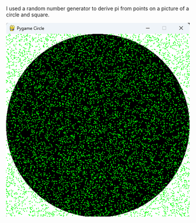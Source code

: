 I used a random number generator to derive pi from points on a picture of a circle and square.

![Alt text](images/CircleOfPi.png)